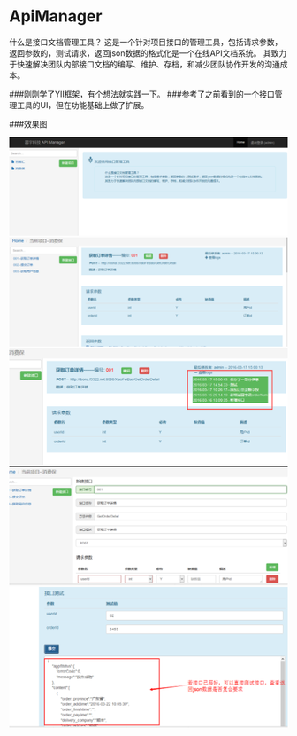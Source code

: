 # ApiManager
什么是接口文档管理工具？
这是一个针对项目接口的管理工具，包括请求参数，返回参数的，测试请求，返回json数据的格式化是一个在线API文档系统。
其致力于快速解决团队内部接口文档的编写、维护、存档，和减少团队协作开发的沟通成本。

###刚刚学了YII框架，有个想法就实践一下。
###参考了之前看到的一个接口管理工具的UI，但在功能基础上做了扩展。

###效果图

![res1](/img/aaa.png)
![res2](/img/bbb.png)
![res3](/img/ccc.png)
![res4](/img/ddd.png)
![res5](/img/eee.png)
